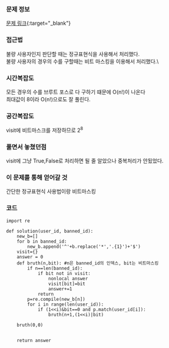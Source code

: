 ### 문제 정보
[문제 링크](https://programmers.co.kr/learn/courses/30/lessons/64064){:target="_blank"}

### 접근법
불량 사용자인지 판단할 때는 정규표현식을 사용해서 처리했다.\
불량 사용자의 경우의 수를 구할때는 비트 마스킹을 이용해서 처리했다.\


### 시간복잡도
모든 경우의 수를 브루트 포스로 다 구하기 떄문에 O(n!)이 나온다\
최대값이 8이라 O(n!)으로도 잘 풀린다.


### 공간복잡도
visit에 비트마스크를 저장하므로 2<sup>8<sup/>


### 풀면서 놓쳤던점
visit에 그냥 True,False로 처리하면 될 줄 알았으나 중복처리가 안됬었다.


### 이 문제를 통해 얻어갈 것
간단한 정규표현식 사용법이랑 비트마스킹


### 코드
```python3
import re 

def solution(user_id, banned_id):
    new_b=[]
    for b in banned_id:
        new_b.append('^'+b.replace('*','.{1}')+'$')
    visit={}
    answer = 0
    def bruth(n,bit): #n은 banned_id의 인덱스, bit는 비트마스킹
        if n==len(banned_id):
            if bit not in visit:
                nonlocal answer
                visit[bit]=bit
                answer+=1
            return
        p=re.compile(new_b[n])
        for i in range(len(user_id)):
            if (1<<i)&bit==0 and p.match(user_id[i]): 
                bruth(n+1,(1<<i)|bit)
                
    bruth(0,0)
        
   
    return answer
```
